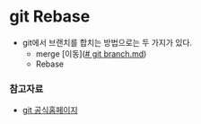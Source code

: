 # git Rebase 
- git에서 브랜치를 합치는 방법으로는 두 가지가 있다.
    - merge [이동]([# git branch.md](https://github.com/Gloom-shin/TIL/blob/main/%EB%B2%84%EC%A0%84%EA%B4%80%EB%A6%AC%EC%8B%9C%EC%8A%A4%ED%85%9C/Git/git%20branch.md))
    - Rebase     


### 참고자료 
 - [git 공식홈페이지](https://git-scm.com/book/ko/v2/Git-%EB%B8%8C%EB%9E%9C%EC%B9%98-Rebase-%ED%95%98%EA%B8%B0)
